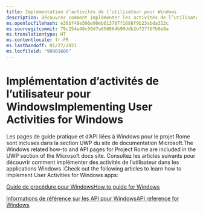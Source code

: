 ```yaml
---
title: Implémentation d’activités de l’utilisateur pour Windows
description: Découvrez comment implémenter les activités de l’utilisateur pour les applications Windows.
ms.openlocfilehash: e38bf48e596e90eb613787f1688f9b23abda322c
ms.sourcegitcommit: 79c254e48c00d7a050864b90ddb2b727f67b0e8a
ms.translationtype: HT
ms.contentlocale: fr-FR
ms.lasthandoff: 01/27/2021
ms.locfileid: "98901606"
---
```

# <a name="implementing-user-activities-for-windows"></a><span data-ttu-id="a5fe6-103">Implémentation d’activités de l’utilisateur pour Windows</span><span class="sxs-lookup"><span data-stu-id="a5fe6-103">Implementing User Activities for Windows</span></span>

<span data-ttu-id="a5fe6-104">Les pages de guide pratique et d’API liées à Windows pour le projet Rome sont incluses dans la section UWP du site de documentation Microsoft.</span><span class="sxs-lookup"><span data-stu-id="a5fe6-104">The Windows related how-to and API pages for Project Rome are included in the UWP section of the Microsoft docs site.</span></span> <span data-ttu-id="a5fe6-105">Consultez les articles suivants pour découvrir comment implémenter des activités de l’utilisateur dans les applications Windows :</span><span class="sxs-lookup"><span data-stu-id="a5fe6-105">Check out the following articles to learn how to implement User Activities for Windows apps:</span></span>

[<span data-ttu-id="a5fe6-106">Guide de procédure pour Windows</span><span class="sxs-lookup"><span data-stu-id="a5fe6-106">How to guide for Windows</span></span>](/windows/uwp/launch-resume/useractivities)

[<span data-ttu-id="a5fe6-107">Informations de référence sur les API pour Windows</span><span class="sxs-lookup"><span data-stu-id="a5fe6-107">API reference for Windows</span></span>](/uwp/api/windows.applicationmodel.useractivities)